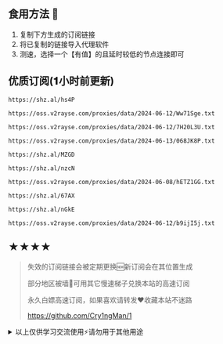 ## 食用方法 🍖
1. 复制下方生成的订阅链接
2. 将已复制的链接导入代理软件
3. 测速，选择一个【有值】的且延时较低的节点连接即可

## 优质订阅(𝟏小时前更新)
```
https://shz.al/hs4P
```
```
https://oss.v2rayse.com/proxies/data/2024-06-12/Ww71Sge.txt
```
```
https://oss.v2rayse.com/proxies/data/2024-06-12/7H20L3U.txt
```
```
https://oss.v2rayse.com/proxies/data/2024-06-13/068JK8P.txt
```
```
https://shz.al/MZGD
```
```
https://shz.al/nzcN
```
```
https://oss.v2rayse.com/proxies/data/2024-06-08/hETZ1GG.txt
```
```
https://shz.al/67AX
```
```
https://shz.al/nGkE
```
```
https://oss.v2rayse.com/proxies/data/2024-06-12/b9ijI5j.txt
```

## ★★★★
> 失效的订阅链接会被定期更换🆕新订阅会在其位置生成
> 
> 部分地区被墙🚫可用其它慢速梯子兑换本站的高速订阅
>
> 永久白嫖高速订阅，如果喜欢请转发❤️收藏本站不迷路
>
> https://github.com/Cry1ngMan/1

<details>
<summary>以上仅供学习交流使用⚡️请勿用于其他用途</summary>

&nbsp;
> [![Star History Chart](https://api.star-history.com/svg?repos=Cry1ngMan/1&type=Date)](https://star-history.com/#Cry1ngMan/1&Date)

[![GitHub stars](https://img.shields.io/github/stars/Cry1ngMan/1.svg?style=social&label=Stars)](https://github.com/Cry1ngMan/1/stargazers)
<img src="https://komarev.com/ghpvc/?username=Cry1ngMan&label=Views&color=0e75b6&style=flat" alt="访问量统计" />
</details>

